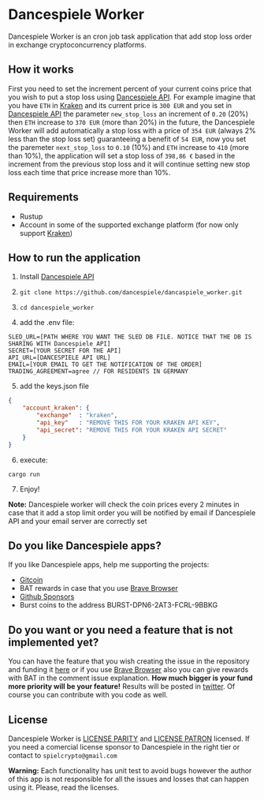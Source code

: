 # Dancespiele Worker

Dancespiele Worker is an cron job task application that add stop loss order in exchange cryptoconcurrency platforms.

## How it works

First you need to set the increment percent of your current coins price that you wish to put a stop loss using [Dancespiele API](https://github.com/dancespiele/dancespiele_api).
For example imagine that you have `ETH` in [Kraken](https://www.kraken.com/) and its current price is `300 EUR` and you set in [Dancespiele API](https://github.com/dancespiele/dancespiele_api) the parameter `new_stop_loss` an increment of `0.20` (20%) then `ETH` increase to `370 EUR` (more than 20%) in the future, the Dancespiele Worker will add automatically a stop loss with a price of `354 EUR` (always 2% less than the stop loss set) guaranteeing a benefit of `54 EUR`, now you set the paremeter `next_stop_loss` to `0.10` (10%) and `ETH` increase to `410` (more than 10%), the application will set a stop loss of `398,86 €` based in the increment from the previous stop loss and it will continue setting new stop loss each time that price increase more than 10%.

## Requirements

* Rustup
* Account in some of the supported exchange platform (for now only support [Kraken](https://www.kraken.com/))

## How to run the application

1. Install [Dancespiele API](https://github.com/dancespiele/dancespiele_api)

2. `git clone https://github.com/dancespiele/dancaspiele_worker.git`

3. `cd dancespiele_worker`

4. add the .env file:

```
SLED_URL=[PATH WHERE YOU WANT THE SLED DB FILE. NOTICE THAT THE DB IS SHARING WITH Dancespiele API]
SECRET=[YOUR SECRET FOR THE API]
API_URL=[DANCESPIELE API URL]
EMAIL=[YOUR EMAIL TO GET THE NOTIFICATION OF THE ORDER]
TRADING_AGREEMENT=agree // FOR RESIDENTS IN GERMANY 
```

5. add the keys.json file

```json
{
    "account_kraken": {
        "exchange"  : "kraken",
        "api_key"   : "REMOVE THIS FOR YOUR KRAKEN API KEY",
        "api_secret": "REMOVE THIS FOR YOUR KRAKEN API SECRET"
    }
}
```

6. execute:

`cargo run`

7. Enjoy!

**Note:** Dancespiele worker will check the coin prices every 2 minutes in case that it add a stop limit order you will be notified by email if Dancespiele API and your email server are correctly set

## Do you like Dancespiele apps?
If you like Dancespiele apps, help me supporting the projects:
- [Gitcoin](https://gitcoin.co/grants/1539/dancespiele)
- BAT rewards in case that you use [Brave Browser](https://brave.com/)
- [Github Sponsors](https://github.com/sponsors/dancespiele)
- Burst coins to the address BURST-DPN6-2AT3-FCRL-9BBKG

## Do you want or you need a feature that is not implemented yet?

You can have the feature that you wish creating the issue in the repository and funding it [here](https://issuehunt.io/r/dancespiele/dancaspiele_worker?tab=idle) or if you use [Brave Browser](https://brave.com/) also you can give rewards with BAT in the comment issue explanation.
**How much bigger is your fund more priority will be your feature!** Results will be posted in [twitter](https://twitter.com/spielcrypto).
Of course you can contribute with you code as well.

## License
Dancespiele Worker is [LICENSE PARITY](LICENSE-PARITY.md) and [LICENSE PATRON](LICENSE-PATRON.md) licensed. If you need a comercial license sponsor to Dancespiele in the right tier or contact to `spielcrypto@gmail.com`

**Warning:** Each functionality has unit test to avoid bugs however the author of this app is not responsible for all the issues and losses that can happen using it. Please, read the licenses.
